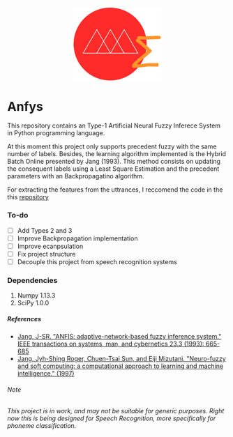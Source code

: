 <p align="center">
  <img width="200" src="/images/anfys_logo.png">
</p>

# Anfys
This repository contains an Type-1 Artificial Neural Fuzzy Inferece System in Python programming language.

At this moment this project only supports precedent fuzzy with the same number of labels. Besides, the learning algorithm implemented is the Hybrid Batch Online presented by Jang (1993). This method consists on updating the consequent labels using a Least Square Estimation and the precedent parameters with an Backpropagatino algorithm.

For extracting the features from the uttrances, I reccomend the code in the this
<a href=https://github.com/jameslyons/python_speech_features>repository</a>

### To-do

- [ ] Add Types 2 and 3
- [ ] Improve Backpropagation implementation
- [ ] Improve ecanpsulation
- [ ] Fix project structure
- [ ] Decouple this project from speech recognition systems

### Dependencies
<ol>
	<li>Numpy 1.13.3</li>
    <li>SciPy 1.0.0</li>
</ol>

##### References
<ul>
	<li>
    <a href=http://ieeexplore.ieee.org/abstract/document/256541>Jang, J-SR. "ANFIS: adaptive-network-based fuzzy inference system." IEEE transactions on systems, man, and cybernetics 23.3 (1993): 665-685</a>
    </li>
    <li>
    <a href=https://www.amazon.com.br/Neuro-Fuzzy-Soft-Computing-Computational-Intelligence/dp/0132610663>Jang, Jyh-Shing Roger, Chuen-Tsai Sun, and Eiji Mizutani. "Neuro-fuzzy and soft computing: a computational approach to learning and machine intelligence." (1997)</a>
    </li>
</ul>

###### Note
<i>This project is in work, and may not be suitable for generic purposes. Right now this is being designed for Speech Recognition, more specifically for phoneme classification.</i>
